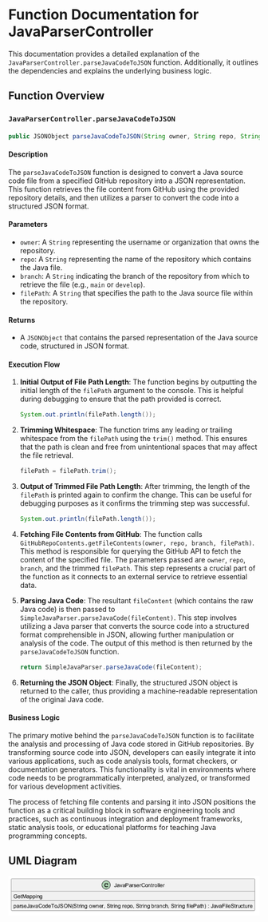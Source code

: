 ﻿# Function Documentation for JavaParserController

This documentation provides a detailed explanation of the `JavaParserController.parseJavaCodeToJSON` function. Additionally, it outlines the dependencies and explains the underlying business logic.

## Function Overview

### `JavaParserController.parseJavaCodeToJSON`
```java
public JSONObject parseJavaCodeToJSON(String owner, String repo, String branch, String filePath)
```

#### Description
The `parseJavaCodeToJSON` function is designed to convert a Java source code file from a specified GitHub repository into a JSON representation. This function retrieves the file content from GitHub using the provided repository details, and then utilizes a parser to convert the code into a structured JSON format.

#### Parameters
- `owner`: A `String` representing the username or organization that owns the repository.
- `repo`: A `String` representing the name of the repository which contains the Java file.
- `branch`: A `String` indicating the branch of the repository from which to retrieve the file (e.g., `main` or `develop`).
- `filePath`: A `String` that specifies the path to the Java source file within the repository.

#### Returns
- A `JSONObject` that contains the parsed representation of the Java source code, structured in JSON format.

#### Execution Flow

1. **Initial Output of File Path Length**: The function begins by outputting the initial length of the `filePath` argument to the console. This is helpful during debugging to ensure that the path provided is correct.
   ```java
   System.out.println(filePath.length());
   ```

2. **Trimming Whitespace**: The function trims any leading or trailing whitespace from the `filePath` using the `trim()` method. This ensures that the path is clean and free from unintentional spaces that may affect the file retrieval.
   ```java
   filePath = filePath.trim();
   ```

3. **Output of Trimmed File Path Length**: After trimming, the length of the `filePath` is printed again to confirm the change. This can be useful for debugging purposes as it confirms the trimming step was successful.
   ```java
   System.out.println(filePath.length());
   ```

4. **Fetching File Contents from GitHub**: The function calls `GitHubRepoContents.getFileContents(owner, repo, branch, filePath)`. This method is responsible for querying the GitHub API to fetch the content of the specified file. The parameters passed are `owner`, `repo`, `branch`, and the trimmed `filePath`. This step represents a crucial part of the function as it connects to an external service to retrieve essential data.

5. **Parsing Java Code**: The resultant `fileContent` (which contains the raw Java code) is then passed to `SimpleJavaParser.parseJavaCode(fileContent)`. This step involves utilizing a Java parser that converts the source code into a structured format comprehensible in JSON, allowing further manipulation or analysis of the code. The output of this method is then returned by the `parseJavaCodeToJSON` function.
   ```java
   return SimpleJavaParser.parseJavaCode(fileContent);
   ```

6. **Returning the JSON Object**: Finally, the structured JSON object is returned to the caller, thus providing a machine-readable representation of the original Java code.

#### Business Logic
The primary motive behind the `parseJavaCodeToJSON` function is to facilitate the analysis and processing of Java code stored in GitHub repositories. By transforming source code into JSON, developers can easily integrate it into various applications, such as code analysis tools, format checkers, or documentation generators. This functionality is vital in environments where code needs to be programmatically interpreted, analyzed, or transformed for various development activities.

The process of fetching file contents and parsing it into JSON positions the function as a critical building block in software engineering tools and practices, such as continuous integration and deployment frameworks, static analysis tools, or educational platforms for teaching Java programming concepts.
## UML Diagram
![Image](images/JavaParserController_img1.png)


